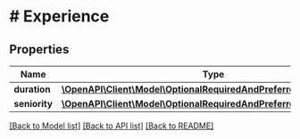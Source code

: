 # # Experience

## Properties

Name | Type | Description | Notes
------------ | ------------- | ------------- | -------------
**duration** | [**\OpenAPI\Client\Model\OptionalRequiredAndPreferredDurationRange**](OptionalRequiredAndPreferredDurationRange.md) |  | [optional]
**seniority** | [**\OpenAPI\Client\Model\OptionalRequiredAndPreferredSeniorityValue**](OptionalRequiredAndPreferredSeniorityValue.md) |  | [optional]

[[Back to Model list]](../../README.md#models) [[Back to API list]](../../README.md#endpoints) [[Back to README]](../../README.md)

